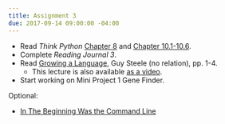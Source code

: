 ```yaml
---
title: Assignment 3
due: 2017-09-14 09:00:00 -04:00
---
```


* Read *Think Python* [Chapter 8](http://www.greenteapress.com/thinkpython2/html/thinkpython2009.html) and [Chapter 10.1-10.6](http://www.greenteapress.com/thinkpython2/html/thinkpython2011.html).
* Complete *Reading Journal 3*.
* Read [Growing a Language](https://www.cs.virginia.edu/~evans/cs655/readings/steele.pdf), Guy Steele (no relation), pp. 1-4.
  * This lecture is also available [as a video](https://www.youtube.com/watch?v=_ahvzDzKdB0).
* Start working on Mini Project 1 Gene Finder.

Optional:
* [In The Beginning Was the Command Line](http://ace.gearnine.com/temp/command.pdf)
